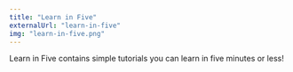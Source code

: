 ```yaml
---
title: "Learn in Five"
externalUrl: "learn-in-five"
img: "learn-in-five.png"
---
```


Learn in Five contains simple tutorials you can learn in five minutes or less!